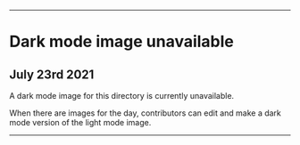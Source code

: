 
***
 
# Dark mode image unavailable

## July 23rd 2021

A dark mode image for this directory is currently unavailable.

When there are images for the day, contributors can edit and make a dark mode version of the light mode image.

***
